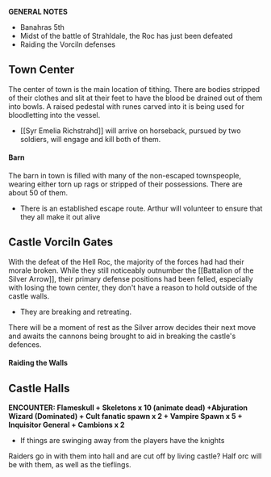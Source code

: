 **GENERAL NOTES**
- Banahras 5th
- Midst of the battle of Strahldale, the Roc has just been defeated
- Raiding the Vorciln defenses
## Town Center
The center of town is the main location of tithing. There are bodies stripped of their clothes and slit at their feet to have the blood be drained out of them into bowls. A raised pedestal with runes carved into it is being used for bloodletting into the vessel.
- [[Syr Emelia Richstrahd]] will arrive on horseback, pursued by two soldiers, will engage and kill both of them.
#### Barn
The barn in town is filled with many of the non-escaped townspeople, wearing either torn up rags or stripped of their possessions. There are about 50 of them.
- There is an established escape route. Arthur will volunteer to ensure that they all make it out alive
## Castle Vorciln Gates
With the defeat of the Hell Roc, the majority of the forces had had their morale broken. While they still noticeably outnumber the [[Battalion of the Silver Arrow]], their primary defense positions had been felled, especially with losing the town center, they don't have a reason to hold outside of the castle walls. 
- They are breaking and retreating.

There will be a moment of rest as the Silver arrow decides their next move and awaits the cannons being brought to aid in breaking the castle's defences. 
#### Raiding the Walls
## Castle Halls
**ENCOUNTER: Flameskull + Skeletons x 10 (animate dead) +Abjuration Wizard (Dominated) + Cult fanatic spawn x 2 + Vampire Spawn x 5 + Inquisitor General  + Cambions x 2**

- If things are swinging away from the players have the knights 

Raiders go in with them into hall and are cut off by living castle? Half orc will be with them, as well as the tieflings.

##